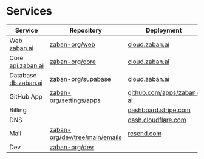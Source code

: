 
# Services

| Service  | Repository | Deployment | Observability 
| -------- | ---------- | ----------- | ----------- 
| Web [zaban.ai](https://zaban.ai) | [zaban-org/web](https://github.com/zaban-org/web) | [cloud.zaban.ai](https://cloud.zaban.ai/project/swkkggc04kgccw8g8osokscc/beta/application/jgcco884c8gc0co0w4gc0sks/deployment) | [Logs](https://cloud.zaban.ai/project/swkkggc04kgccw8g8osokscc/beta/application/jgcco884c8gc0co0w4gc0sks/logs) 
| Core [api.zaban.ai](https://api.zaban.ai) | [zaban-org/core](https://github.com/zaban-org/core) | [cloud.zaban.ai](https://cloud.zaban.ai/project/swkkggc04kgccw8g8osokscc/beta/application/gcwgksc0gws84c4c88soggs4/deployment) | [Logs](https://cloud.zaban.ai/project/swkkggc04kgccw8g8osokscc/beta/application/gcwgksc0gws84c4c88soggs4/logs) 
| Database [db.zaban.ai](https://db.zaban.ai) | [zaban-org/supabase](https://github.com/zaban-org/supabase) | [cloud.zaban.ai](https://cloud.zaban.ai/project/swkkggc04kgccw8g8osokscc/beta/service/k0so0s4wkko08k4oo8c0sckw) | [Logs](https://cloud.zaban.ai/project/swkkggc04kgccw8g8osokscc/beta/service/k0so0s4wkko08k4oo8c0sckw#logs) 
| GitHub App | [zaban-org/settings/apps](https://github.com/organizations/zaban-org/settings/apps) | [github.com/apps/zaban-ai](https://github.com/apps/zaban-ai/installations/select_target) | 
| Billing |  | [dashboard.stripe.com](https://dashboard.stripe.com/test/dashboard) | [Logs](https://dashboard.stripe.com/test/payments) 
| DNS |  | [dash.cloudflare.com](https://dash.cloudflare.com/3fdc57d9c28cf7f48aac59bb47c02b0b/zaban.ai/dns/records) | [Logs](https://dash.cloudflare.com/3fdc57d9c28cf7f48aac59bb47c02b0b/zaban.ai/analytics/traffic) | 
| Mail | [zaban-org/dev/tree/main/emails](https://github.com/zaban-org/dev/tree/main/emails) | [resend.com](https://resend.com/emails) | [Logs](https://resend.com/logs) 
| Dev | [zaban-org/dev](https://github.com/zaban-org/dev) |
